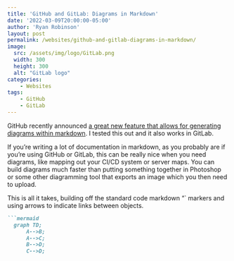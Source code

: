 ```yaml
---
title: 'GitHub and GitLab: Diagrams in Markdown'
date: '2022-03-09T20:00:00-05:00'
author: 'Ryan Robinson'
layout: post
permalink: /websites/github-and-gitlab-diagrams-in-markdown/
image: 
  src: /assets/img/logo/GitLab.png
  width: 300
  height: 300
  alt: "GitLab logo"
categories:
    - Websites
tags:
    - GitHub
    - GitLab
---
```


GitHub recently announced [a great new feature that allows for generating diagrams within markdown](https://github.blog/2022-02-14-include-diagrams-markdown-files-mermaid/). I tested this out and it also works in GitLab.

If you’re writing a lot of documentation in markdown, as you probably are if you’re using GitHub or GitLab, this can be really nice when you need diagrams, like mapping out your CI/CD system or server maps. You can build diagrams much faster than putting something together in Photoshop or some other diagramming tool that exports an image which you then need to upload.

This is all it takes, building off the standard code markdown “` markers and using arrows to indicate links between objects.

```markdown
```mermaid
  graph TD;
      A-->B;
      A-->C;
      B-->D;
      C-->D;
```
```
